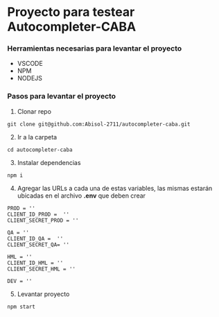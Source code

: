 # Proyecto para testear Autocompleter-CABA

### Herramientas necesarias para levantar el proyecto

- VSCODE
- NPM
- NODEJS

### Pasos para levantar el proyecto

1. Clonar repo

```
git clone git@github.com:Abisol-2711/autocompleter-caba.git
```

2. Ir a la carpeta

```
cd autocompleter-caba
```

3. Instalar dependencias

```
npm i
```

4. Agregar las URLs a cada una de estas variables, las mismas estarán ubicadas en el archivo **.env** que deben crear

```
PROD = ''
CLIENT_ID_PROD =  ''
CLIENT_SECRET_PROD = ''
 
QA = ''
CLIENT_ID_QA =  ''
CLIENT_SECRET_QA= ''
 
HML = ''
CLIENT_ID_HML = '' 
CLIENT_SECRET_HML = ''
 
DEV = ''
```

5. Levantar proyecto

```
npm start
```
